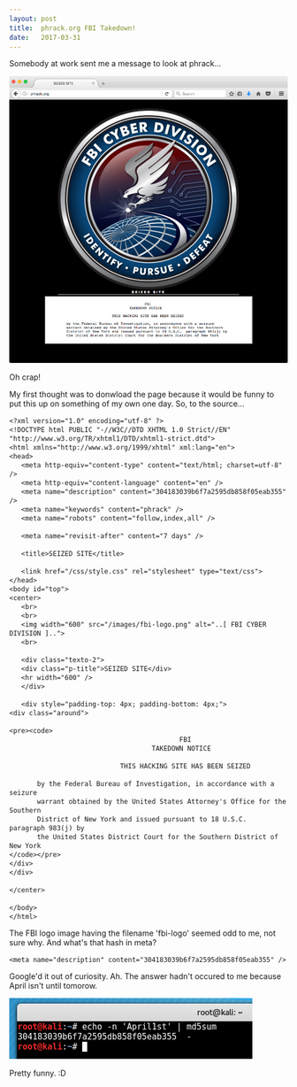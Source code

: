 ```yaml
---
layout: post
title:  phrack.org FBI Takedown!
date:   2017-03-31
---
```


Somebody at work sent me a message to look at phrack...

![phrack](/img/phrack-fbi/phrack.png)

Oh crap!

My first thought was to donwload the page because it would be funny to put this up on something of my own one day. So, to the source...

```
<?xml version="1.0" encoding="utf-8" ?>
<!DOCTYPE html PUBLIC "-//W3C//DTD XHTML 1.0 Strict//EN" "http://www.w3.org/TR/xhtml1/DTD/xhtml1-strict.dtd">
<html xmlns="http://www.w3.org/1999/xhtml" xml:lang="en">
<head>
   <meta http-equiv="content-type" content="text/html; charset=utf-8" />
   <meta http-equiv="content-language" content="en" />
   <meta name="description" content="304183039b6f7a2595db858f05eab355" />
   <meta name="keywords" content="phrack" />
   <meta name="robots" content="follow,index,all" />

   <meta name="revisit-after" content="7 days" />
   
   <title>SEIZED SITE</title>
   
   <link href="/css/style.css" rel="stylesheet" type="text/css">
</head>
<body id="top">
<center>
   <br>
   <br>
   <img width="600" src="/images/fbi-logo.png" alt="..[ FBI CYBER DIVISION ]..">
   <br>

   <div class="texto-2">
   <div class="p-title">SEIZED SITE</div>
   <hr width="600" />
   </div>
   
   <div style="padding-top: 4px; padding-bottom: 4px;">
<div class="around">

<pre><code>
                                           FBI
                                    TAKEDOWN NOTICE

                            THIS HACKING SITE HAS BEEN SEIZED
                             
       by the Federal Bureau of Investigation, in accordance with a seizure
       warrant obtained by the United States Attorney's Office for the Southern
       District of New York and issued pursuant to 18 U.S.C.  paragraph 983(j) by
       the United States District Court for the Southern District of New York
</code></pre>
</div>
</div>

</center>

</body>
</html>
```

The FBI logo image having the filename 'fbi-logo' seemed odd to me, not sure why. And what's that hash in meta?

```
<meta name="description" content="304183039b6f7a2595db858f05eab355" />
```

Google'd it out of curiosity. Ah. The answer hadn't occured to me because April isn't until tomorow.

![april fools](/img/phrack-fbi/phrack1.png)

Pretty funny. :D
